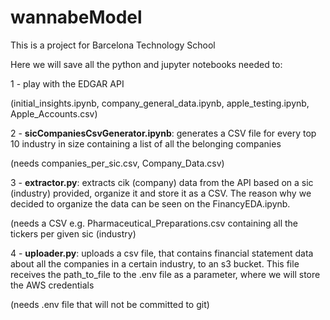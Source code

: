 # wannabeModel

This is a project for Barcelona Technology School

Here we will save all the python and jupyter notebooks needed to:

1 - play with the EDGAR API

(initial_insights.ipynb, company_general_data.ipynb, apple_testing.ipynb, Apple_Accounts.csv)

2 - **sicCompaniesCsvGenerator.ipynb**: generates a CSV file for every top 10 industry in size containing a list of all the belonging companies

(needs companies_per_sic.csv, Company_Data.csv)

3 - **extractor.py**: extracts cik (company) data from the API based on a sic (industry) provided, organize it and store it as a CSV.
The reason why we decided to organize the data can be seen on the FinancyEDA.ipynb.

(needs a CSV e.g. Pharmaceutical_Preparations.csv containing all the tickers per given sic (industry)

4 - **uploader.py**: uploads a csv file, that contains financial statement data about all the companies in a certain industry, to an s3 bucket. This file receives the path_to_file to the .env file as a parameter, where we will store the AWS credentials

(needs .env file that will not be committed to git)

